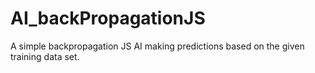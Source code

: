 # AI_backPropagationJS
A simple backpropagation JS AI making predictions based on the given training data set.
